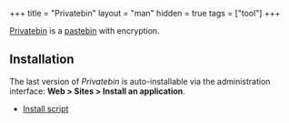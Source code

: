 +++
title = "Privatebin"
layout = "man"
hidden = true
tags = ["tool"]
+++

[Privatebin](https://privatebin.info/) is a [pastebin](https://en.wikipedia.org/wiki/Pastebin) with encryption.

## Installation

The last version of *Privatebin* is auto-installable via the administration interface: **Web > Sites > Install an application**.

- [Install script](https://admin.alwaysdata.com/site/application/script/165/detail/)
